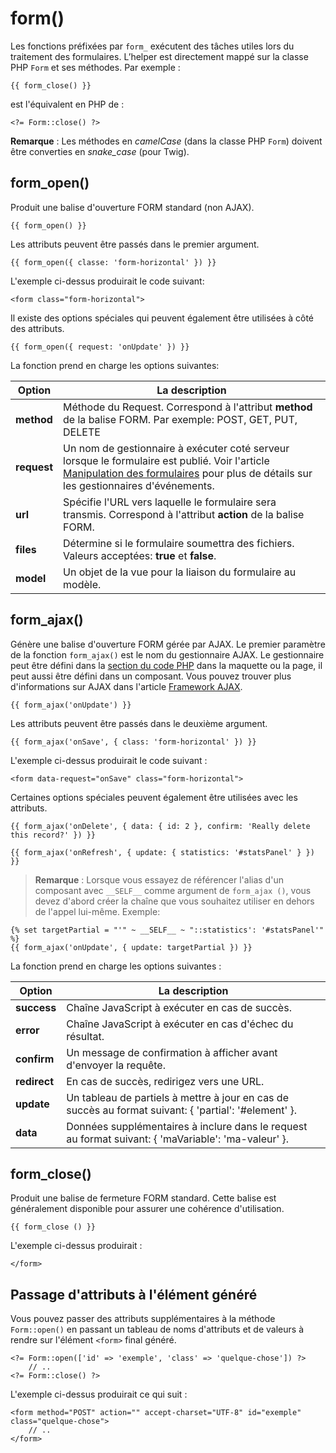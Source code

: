 # form()

Les fonctions préfixées par `form_` exécutent des tâches utiles lors du traitement des formulaires. L’helper est directement mappé sur la classe PHP `Form` et ses méthodes. Par exemple :

    {{ form_close() }}

est l'équivalent en PHP de :

    <?= Form::close() ?>

**Remarque** : Les méthodes en _camelCase_ (dans la classe PHP `Form`) doivent être converties en _snake_case_ (pour Twig).

## form_open()

Produit une balise d'ouverture FORM standard (non AJAX).

    {{ form_open() }}

Les attributs peuvent être passés dans le premier argument.

    {{ form_open({ classe: 'form-horizontal' }) }}

L'exemple ci-dessus produirait le code suivant:

    <form class="form-horizontal">

Il existe des options spéciales qui peuvent également être utilisées à côté des attributs.

    {{ form_open({ request: 'onUpdate' }) }}

La fonction prend en charge les options suivantes:

| Option      | La description                                                                                                                                                                                                       |
| ----------- | -------------------------------------------------------------------------------------------------------------------------------------------------------------------------------------------------------------------- |
| **method**  | Méthode du Request. Correspond à l'attribut **method** de la balise FORM. Par exemple: POST, GET, PUT, DELETE                                                                                                        |
| **request** | Un nom de gestionnaire à exécuter coté serveur lorsque le formulaire est publié. Voir l'article [Manipulation des formulaires](../cms/pages#handling-forms) pour plus de détails sur les gestionnaires d'événements. |
| **url**     | Spécifie l'URL vers laquelle le formulaire sera transmis. Correspond à l'attribut **action** de la balise FORM.                                                                                                               |
| **files**   | Détermine si le formulaire soumettra des fichiers. Valeurs acceptées: **true** et **false**.                                                                                                                         |
| **model**   | Un objet de la vue pour la liaison du formulaire au modèle.                                                                                                                                                          |

## form_ajax()

Génère une balise d'ouverture FORM gérée par AJAX. Le premier paramètre de la fonction `form_ajax()` est le nom du gestionnaire AJAX. Le gestionnaire peut être défini dans la [section du code PHP](../cms/themes#php-section) dans la maquette ou la page, il peut aussi être défini dans un composant. Vous pouvez trouver plus d'informations sur AJAX dans l'article [Framework AJAX](../ajax/introduction).

    {{ form_ajax('onUpdate') }}

Les attributs peuvent être passés dans le deuxième argument.

    {{ form_ajax('onSave', { class: 'form-horizontal' }) }}

L'exemple ci-dessus produirait le code suivant :

    <form data-request="onSave" class="form-horizontal">

Certaines options spéciales peuvent également être utilisées avec les attributs.

    {{ form_ajax('onDelete', { data: { id: 2 }, confirm: 'Really delete this record?' }) }}

    {{ form_ajax('onRefresh', { update: { statistics: '#statsPanel' } }) }}

> **Remarque** : Lorsque vous essayez de référencer l'alias d'un composant avec `__SELF__` comme argument de `form_ajax ()`, vous devez d'abord créer la chaîne que vous souhaitez utiliser en dehors de l'appel lui-même. Exemple:

    {% set targetPartial = "'" ~ __SELF__ ~ "::statistics': '#statsPanel'" %}
    {{ form_ajax('onUpdate', { update: targetPartial }) }}

La fonction prend en charge les options suivantes :

| Option       | La description                                                                                        |
| ------------ | ----------------------------------------------------------------------------------------------------- |
| **success**  | Chaîne JavaScript à exécuter en cas de succès.                                                        |
| **error**    | Chaîne JavaScript à exécuter en cas d'échec du résultat.                                              |
| **confirm**  | Un message de confirmation à afficher avant d'envoyer la requête.                                     |
| **redirect** | En cas de succès, redirigez vers une URL.                                                             |
| **update**   | Un tableau de partiels à mettre à jour en cas de succès au format suivant: { 'partial': '#element' }. |
| **data**     | Données supplémentaires à inclure dans le request au format suivant: { 'maVariable': 'ma-valeur' }.    |

## form_close()

Produit une balise de fermeture FORM standard. Cette balise est généralement disponible pour assurer une cohérence d'utilisation.

    {{ form_close () }}

L'exemple ci-dessus produirait :

    </form>

## Passage d'attributs à l'élément généré

Vous pouvez passer des attributs supplémentaires à la méthode `Form::open()` en passant un tableau de noms d'attributs et de valeurs à rendre sur l'élément `<form>` final généré.

    <?= Form::open(['id' => 'exemple', 'class' => 'quelque-chose']) ?>
        // ..
    <?= Form::close() ?>

L'exemple ci-dessus produirait ce qui suit :

    <form method="POST" action="" accept-charset="UTF-8" id="exemple" class="quelque-chose">
        // ..
    </form>

